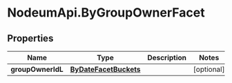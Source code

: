 # NodeumApi.ByGroupOwnerFacet

## Properties

Name | Type | Description | Notes
------------ | ------------- | ------------- | -------------
**groupOwnerIdL** | [**ByDateFacetBuckets**](ByDateFacetBuckets.md) |  | [optional] 


